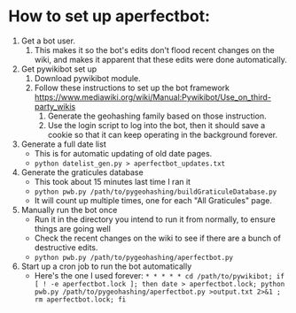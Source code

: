# How to set up aperfectbot:

1. Get a bot user.
	1. This makes it so the bot's edits don't flood recent changes on the wiki, and makes it apparent that these edits were done automatically.
1. Get pywikibot set up
	1. Download pywikibot module.
	1. Follow these instructions to set up the bot framework https://www.mediawiki.org/wiki/Manual:Pywikibot/Use_on_third-party_wikis
		1. Generate the geohashing family based on those instruction.
		1. Use the login script to log into the bot, then it should save a cookie so that it can keep operating in the background forever.
1. Generate a full date list
	* This is for automatic updating of old date pages.
	* `python datelist_gen.py > aperfectbot_updates.txt`
1. Generate the graticules database
	* This took about 15 minutes last time I ran it
	* `python pwb.py /path/to/pygeohashing/buildGraticuleDatabase.py`
	* It will count up multiple times, one for each "All Graticules" page.
1. Manually run the bot once
	* Run it in the directory you intend to run it from normally, to ensure things are going well
	* Check the recent changes on the wiki to see if there are a bunch of destructive edits.
	* `python pwb.py /path/to/pygeohashing/aperfectbot.py`
1. Start up a cron job to run the bot automatically
	* Here's the one I used forever:
```* * * * * cd /path/to/pywikibot; if [ ! -e aperfectbot.lock ]; then date > aperfectbot.lock; python pwb.py /path/to/pygeohashing/aperfectbot.py >output.txt 2>&1 ; rm aperfectbot.lock; fi```
